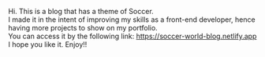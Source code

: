 Hi. This is a blog that has a theme of Soccer.<br>
I made it in the intent of improving my skills as a front-end developer, hence having more projects to show on my portfolio.<br>
You can access it by the following link: https://soccer-world-blog.netlify.app<br>
I hope you like it. Enjoy!!<br>
